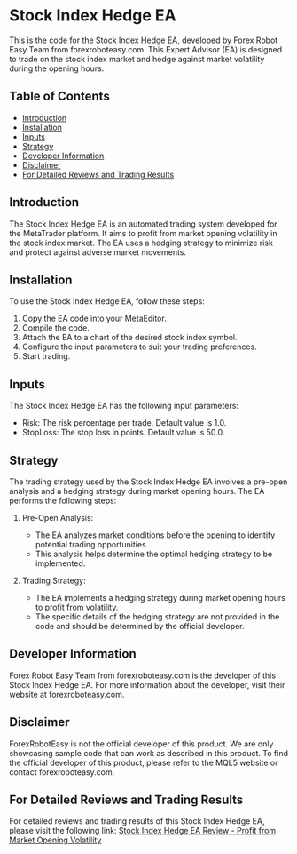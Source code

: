 # Stock Index Hedge EA

This is the code for the Stock Index Hedge EA, developed by Forex Robot Easy Team from forexroboteasy.com. This Expert Advisor (EA) is designed to trade on the stock index market and hedge against market volatility during the opening hours.

## Table of Contents
- [Introduction](#introduction)
- [Installation](#installation)
- [Inputs](#inputs)
- [Strategy](#strategy)
- [Developer Information](#developer-information)
- [Disclaimer](#disclaimer)
- [For Detailed Reviews and Trading Results](#for-detailed-reviews-and-trading-results)

## Introduction
The Stock Index Hedge EA is an automated trading system developed for the MetaTrader platform. It aims to profit from market opening volatility in the stock index market. The EA uses a hedging strategy to minimize risk and protect against adverse market movements.

## Installation
To use the Stock Index Hedge EA, follow these steps:
1. Copy the EA code into your MetaEditor.
2. Compile the code.
3. Attach the EA to a chart of the desired stock index symbol.
4. Configure the input parameters to suit your trading preferences.
5. Start trading.

## Inputs
The Stock Index Hedge EA has the following input parameters:
- Risk: The risk percentage per trade. Default value is 1.0.
- StopLoss: The stop loss in points. Default value is 50.0.

## Strategy
The trading strategy used by the Stock Index Hedge EA involves a pre-open analysis and a hedging strategy during market opening hours. The EA performs the following steps:

1. Pre-Open Analysis:
   - The EA analyzes market conditions before the opening to identify potential trading opportunities.
   - This analysis helps determine the optimal hedging strategy to be implemented.

2. Trading Strategy:
   - The EA implements a hedging strategy during market opening hours to profit from volatility.
   - The specific details of the hedging strategy are not provided in the code and should be determined by the official developer.

## Developer Information
Forex Robot Easy Team from forexroboteasy.com is the developer of this Stock Index Hedge EA. For more information about the developer, visit their website at forexroboteasy.com.

## Disclaimer
ForexRobotEasy is not the official developer of this product. We are only showcasing sample code that can work as described in this product. To find the official developer of this product, please refer to the MQL5 website or contact forexroboteasy.com.

## For Detailed Reviews and Trading Results
For detailed reviews and trading results of this Stock Index Hedge EA, please visit the following link: [Stock Index Hedge EA Review - Profit from Market Opening Volatility](https://forexroboteasy.com/forex-robot-review/stock-index-hedge-ea-review-profit-from-market-opening-volatility/)
